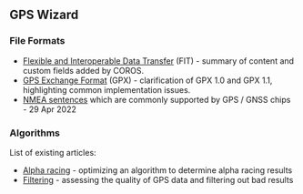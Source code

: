 ## GPS Wizard

### File Formats

- [Flexible and Interoperable Data Transfer](fit.md) (FIT) - summary of content and custom fields added by COROS.
- [GPS Exchange Format](gpx/README.md) (GPX) - clarification of GPX 1.0 and GPX 1.1, highlighting common implementation issues.
- [NMEA sentences](nmea.md) which are commonly supported by GPS / GNSS chips - 29 Apr 2022



### Algorithms

List of existing articles:

- [Alpha racing](alpha-racing/README.md) - optimizing an algorithm to determine alpha racing results
- [Filtering](filtering/README.md) - assessing the quality of GPS data and filtering out bad results

